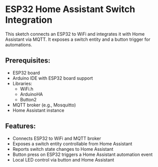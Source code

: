 # ESP32 Home Assistant Switch Integration

This sketch connects an ESP32 to WiFi and integrates it with Home Assistant via MQTT.
It exposes a switch entity and a button trigger for automations.

## Prerequisites:
- ESP32 board
- Arduino IDE with ESP32 board support
- Libraries:
    - WiFi.h
    - ArduinoHA
    - Button2
- MQTT broker (e.g., Mosquitto)
- Home Assistant instance

## Features:
- Connects ESP32 to WiFi and MQTT broker
- Exposes a switch entity controllable from Home Assistant
- Reports switch state changes to Home Assistant
- Button press on ESP32 triggers a Home Assistant automation event
- Local LED control via button and Home Assistant
